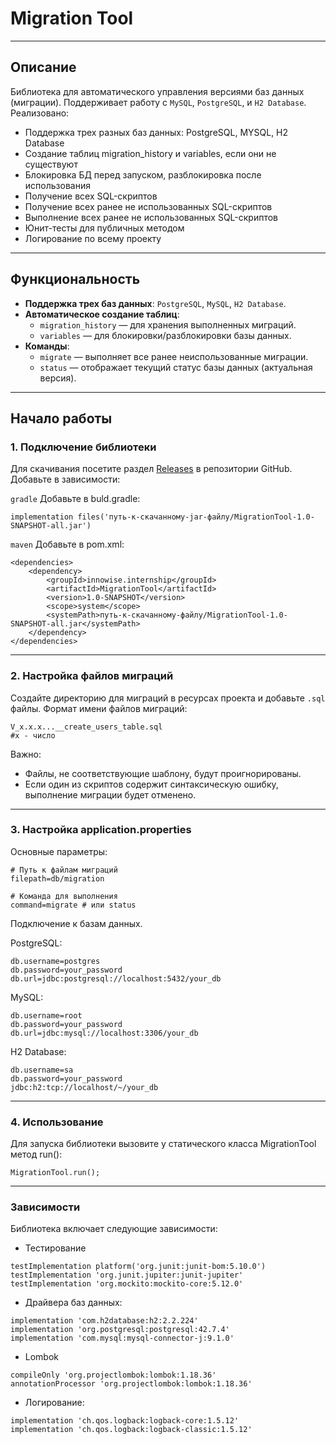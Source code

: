 # **Migration Tool**

---

## **Описание**
Библиотека для автоматического управления версиями баз данных (миграции). Поддерживает работу с `MySQL`, `PostgreSQL`, и `H2 Database`.  
Реализовано:
- Поддержка трех разных баз данных: PostgreSQL, MYSQL, H2 Database
- Создание таблиц migration_history и variables, если они не существуют
- Блокировка БД перед запуском, разблокировка после использования
- Получение всех SQL-скриптов
- Получение всех ранее не использованных SQL-скриптов
- Выполнение всех ранее не использованных SQL-скриптов
- Юнит-тесты для публичных методом
- Логирование по всему проекту

---

## **Функциональность**
- **Поддержка трех баз данных**: `PostgreSQL`, `MySQL`, `H2 Database`.  
- **Автоматическое создание таблиц**:
  - `migration_history` — для хранения выполненных миграций.
  - `variables` — для блокировки/разблокировки базы данных.
- **Команды**:
  - `migrate` — выполняет все ранее неиспользованные миграции.
  - `status` — отображает текущий статус базы данных (актуальная версия).
  
---

## **Начало работы**

### **1. Подключение библиотеки**
Для скачивания посетите раздел [Releases](https://github.com/EugeneKroshinsky/MigrationTool/releases/tag/migrations) в репозитории GitHub.
Добавьте в зависимости:

`gradle` Добавьте в buld.gradle:

```
implementation files('путь-к-скачанному-jar-файлу/MigrationTool-1.0-SNAPSHOT-all.jar')
```

`maven` Добавьте в pom.xml:
```
<dependencies>
    <dependency>
        <groupId>innowise.internship</groupId>
        <artifactId>MigrationTool</artifactId>
        <version>1.0-SNAPSHOT</version>
        <scope>system</scope>
        <systemPath>путь-к-скачанному-файлу/MigrationTool-1.0-SNAPSHOT-all.jar</systemPath>
    </dependency>
</dependencies>
```
---
### **2. Настройка файлов миграций**

Создайте директорию для миграций в ресурсах проекта и добавьте `.sql` файлы.
Формат имени файлов миграций:
```
V_x.x.x...__create_users_table.sql
#x - число
```
Важно:
- Файлы, не соответствующие шаблону, будут проигнорированы.
- Если один из скриптов содержит синтаксическую ошибку, выполнение миграции будет отменено.
---
### **3. Настройка application.properties**

Основные параметры:

```
# Путь к файлам миграций
filepath=db/migration

# Команда для выполнения
command=migrate # или status
```

Подключение к базам данных.

PostgreSQL:
```
db.username=postgres
db.password=your_password
db.url=jdbc:postgresql://localhost:5432/your_db
```

MySQL:
```
db.username=root
db.password=your_password
db.url=jdbc:mysql://localhost:3306/your_db
```
H2 Database:
```
db.username=sa
db.password=your_password
jdbc:h2:tcp://localhost/~/your_db
```
---

### **4. Использование**
Для запуска библиотеки вызовите у статического класса MigrationTool метод run():
```
MigrationTool.run();
```
---

### **Зависимости**

Библиотека включает следующие зависимости:
- Тестирование 
```
testImplementation platform('org.junit:junit-bom:5.10.0')
testImplementation 'org.junit.jupiter:junit-jupiter'
testImplementation 'org.mockito:mockito-core:5.12.0'
```
- Драйвера баз данных:
```
implementation 'com.h2database:h2:2.2.224'
implementation 'org.postgresql:postgresql:42.7.4'
implementation 'com.mysql:mysql-connector-j:9.1.0'
```
- Lombok
```
compileOnly 'org.projectlombok:lombok:1.18.36'
annotationProcessor 'org.projectlombok:lombok:1.18.36'
```
- Логирование:
```
implementation 'ch.qos.logback:logback-core:1.5.12'
implementation 'ch.qos.logback:logback-classic:1.5.12'

```

